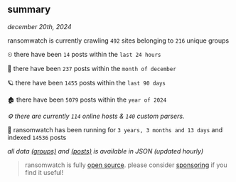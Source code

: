 
## summary
_december 20th, 2024_

ransomwatch is currently crawling `492` sites belonging to `216` unique groups

⏲ there have been `14` posts within the `last 24 hours`

🦈 there have been `237` posts within the `month of december`

🪐 there have been `1455` posts within the `last 90 days`

🏚 there have been `5079` posts within the `year of 2024`

_⚙️ there are currently `114` online hosts & `140` custom parsers._

🦕 ransomwatch has been running for `3 years, 3 months and 13 days` and indexed `14536` posts

_all data  [(groups)](http://ransomwhat.telemetry.ltd/groups) and [(posts)](http://ransomwhat.telemetry.ltd/posts) is available in JSON (updated hourly)_

> ransomwatch is fully [open source](https://github.com/joshhighet/ransomwatch#ransomwatch--). please consider [sponsoring](https://github.com/sponsors/joshhighet) if you find it useful!
